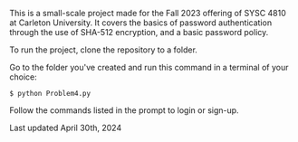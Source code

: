 This is a small-scale project made for the Fall 2023 offering of SYSC 4810 at Carleton University. It covers the basics of password authentication through the use of SHA-512 encryption, and a basic password policy. 

To run the project, clone the repository to a folder.

Go to the folder you've created and run this command in a terminal of your choice:

`$ python Problem4.py`

Follow the commands listed in the prompt to login or sign-up.

Last updated April 30th, 2024
